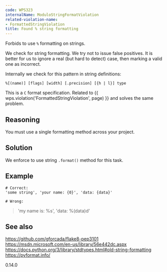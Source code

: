 ```yaml
---
code: WPS323
internalName: ModuloStringFormatViolation
related-violation-name:
- FormattedStringViolation
title: Found % string formatting
---
```


Forbids to use `%` formatting on strings.

We check for string formatting. We try not to issue false positives. It
is better for us to ignore a real (but hard to detect) case, then
marking a valid one as incorrect.

Internally we check for this pattern in string definitions:

    %[(name)] [flags] [width] [.precision] [{h | l}] type

This is a `C` format specification. Related to
{{ wps.violation('FormattedStringViolation', page) }} and solves the same problem.

## Reasoning
You must use a single formatting method across your project.

## Solution
We enforce to use string `.format()` method for this task.

## Example

    # Correct:
    'some string', 'your name: {0}', 'data: {data}'
    
    # Wrong:

> 'my name is: %s', 'data: %(data)d'

## See also
<https://github.com/gforcada/flake8-pep3101>
<https://msdn.microsoft.com/en-us/library/56e442dc.aspx>
<https://docs.python.org/3/library/stdtypes.html#old-string-formatting>
<https://pyformat.info/>

<div class="versionadded">

0.14.0

</div>